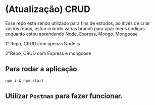# (Atualização) CRUD 

Esse repo está sendo utilizado para fins de estudos, ao invés de criar vairios repos, estou criando varias branch para upar meus codigos enquanto estou aprendendo Node, Express, Mongo, Mongoose

1° Repo, CRUD com apenas Node.js
<br>


2°Repo, CRUD com Express e mongoose


## Para rodar a aplicação
`npm i & npm start`

## Utilizar `Postman` para fazer funcionar.
